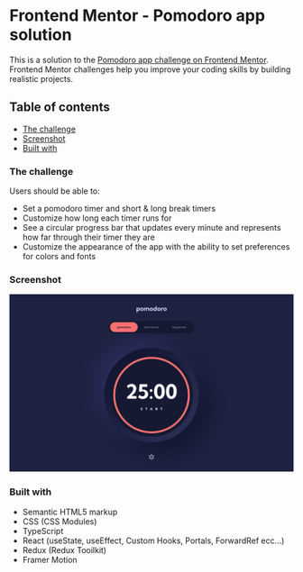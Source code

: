 # Frontend Mentor - Pomodoro app solution

This is a solution to the [Pomodoro app challenge on Frontend Mentor](https://www.frontendmentor.io/challenges/pomodoro-app-KBFnycJ6G). Frontend Mentor challenges help you improve your coding skills by building realistic projects.

## Table of contents

- [The challenge](#the-challenge)
- [Screenshot](#screenshot)
- [Built with](#built-with)

### The challenge

Users should be able to:

- Set a pomodoro timer and short & long break timers
- Customize how long each timer runs for
- See a circular progress bar that updates every minute and represents how far through their timer they are
- Customize the appearance of the app with the ability to set preferences for colors and fonts

### Screenshot

![](./screenshot.png)

### Built with

- Semantic HTML5 markup
- CSS (CSS Modules)
- TypeScript
- React (useState, useEffect, Custom Hooks, Portals, ForwardRef ecc...)
- Redux (Redux Tooilkit)
- Framer Motion
